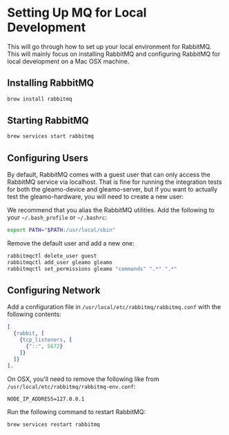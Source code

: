 # Setting Up MQ for Local Development

This will go through how to set up your local environment for
RabbitMQ. This will mainly focus on installing RabbitMQ and
configuring RabbitMQ for local development on a Mac OSX machine.

## Installing RabbitMQ

```sh
brew install rabbitmq
```

## Starting RabbitMQ

```sh
brew services start rabbitmq
```

## Configuring Users

By default, RabbitMQ comes with a guest user that can only
access the RabbitMQ service via localhost. That is fine for
running the integration tests for both the gleamo-device
and gleamo-server, but if you want to actually test the
gleamo-hardware, you will need to create a new user:

We recommend that you alias the RabbitMQ utilities. Add the following
to your `~/.bash_profile` or `~/.bashrc`:

```sh
export PATH="$PATH:/usr/local/sbin"
```

Remove the default user and add a new one:

```sh
rabbitmqctl delete_user guest
rabbitmqctl add_user gleamo gleamo
rabbitmqctl set_permissions gleamo "commands" ".*" ".*"
```

## Configuring Network

Add a configuration file in `/usr/local/etc/rabbitmq/rabbitmq.conf` with the following contents:

```erlang
[
  {rabbit, [
    {tcp_listeners, [
      {"::", 5672}
    ]}
  ]}
].
```

On OSX, you'll need to remove the following like from `/usr/local/etc/rabbitmq/rabbitmq-env.conf`:

```
NODE_IP_ADDRESS=127.0.0.1
```

Run the following command to restart RabbitMQ:

```sh
brew services restart rabbitmq
```
